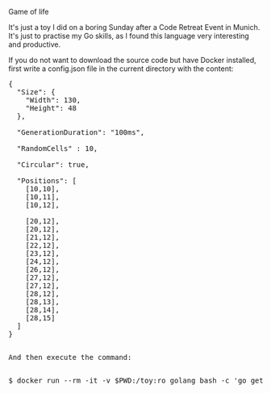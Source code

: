 Game of life

It's just a toy I did on a boring Sunday after a Code Retreat Event 
in Munich. It's just to practise my Go skills, as I found this 
language very interesting and productive.

If you do not want to download the source code but have Docker installed, 
first write a config.json file in the current directory with the content:

<pre>
{
  "Size": {
    "Width": 130,
    "Height": 48
  },

  "GenerationDuration": "100ms",

  "RandomCells" : 10,

  "Circular": true,

  "Positions": [
    [10,10],
    [10,11],
    [10,12],

    [20,12],
    [20,12],
    [21,12],
    [22,12],
    [23,12],
    [24,12],
    [26,12],
    [27,12],
    [27,12],
    [28,12],
    [28,13],
    [28,14],
    [28,15]
  ]
}
<pre>

And then execute the command:

<pre>
$ docker run --rm -it -v $PWD:/toy:ro golang bash -c 'go get github.com/leandrosansilva/toy_gameoflif&& toy_gameoflife --config /toy/config.json'
</pre>
